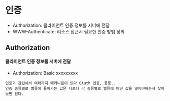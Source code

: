 # 인증
- Authorization: 클라이언트 인증 정보를 서버에 전달
- WWW-Authenticate: 리소스 접근시 필요한 인증 방법 정의

## Authorization
#### 클라이언트 인증 정보를 서버에 전달
- Authorization: Basic xxxxxxxxx

`인증과 관련해서 여러가지 메커니즘이 있다 OAuth 인증, 등등..`  
`인증 종류별로 벨류에 들어가는 값은 다르다 각 종류별로 벨류에 어떤 값을 넣어야하는지 찾아보면 된다.`